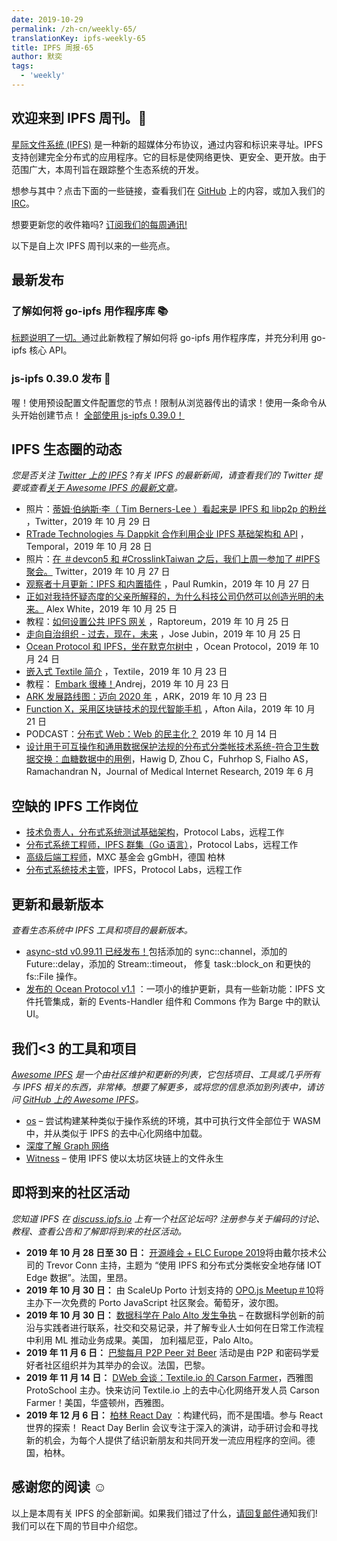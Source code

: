 ```yaml
---
date: 2019-10-29
permalink: /zh-cn/weekly-65/
translationKey: ipfs-weekly-65
title: IPFS 周报-65
author: 默奕
tags:
  - 'weekly'
---
```


## 欢迎来到 IPFS 周刊。👋

[星际文件系统 (IPFS)](https://ipfs.io/) 是一种新的超媒体分布协议，通过内容和标识来寻址。IPFS 支持创建完全分布式的应用程序。它的目标是使网络更快、更安全、更开放。由于范围广大，本周刊旨在跟踪整个生态系统的开发。

想参与其中？点击下面的一些链接，查看我们在 [GitHub](https://github.com/ipfs) 上的内容，或加入我们的 [IRC](https://riot.im/app/#/room/#ipfs:matrix.org)。

想要更新您的收件箱吗? [订阅我们的每周通讯!](http://eepurl.com/gL2Pi5)

以下是自上次 IPFS 周刊以来的一些亮点。

## 最新发布

### 了解如何将 go-ipfs 用作程序库 📚

[标题说明了一切。](https://blog.ipfs.io/073-go-ipfs-as-a-library/)通过此新教程了解如何将 go-ipfs 用作程序库，并充分利用 go-ipfs 核心 API。

### js-ipfs 0.39.0 发布 🎉

喔！使用预设配置文件配置您的节点！限制从浏览器传出的请求！使用一条命令从头开始创建节点！ [全部使用 js-ipfs 0.39.0！](https://blog.ipfs.io/071-js-ipfs-0-39/)

## IPFS 生态圈的动态

_您是否关注 [Twitter 上的 IPFS](https://twitter.com/IPFSbot) ?有关 IPFS 的最新新闻，请查看我们的 Twitter 提要或查看[关于 Awesome IPFS 的最新文章](https://awesome.ipfs.io/articles/)。_

- 照片：[蒂姆·伯纳斯·李（ Tim Berners-Lee ）看起来是 IPFS 和 libp2p 的粉丝](https://twitter.com/sgrasmann/status/1189194596544200708/photo/1) ，Twitter，2019 年 10 月 29 日
- [RTrade Technologies 与 Dappkit 合作利用企业 IPFS 基础架构和 API](https://medium.com/temporal-cloud/rtrade-technologies-partners-with-dappkit-utilizing-enterprise-ipfs-infrastructure-apis-7c9b67fdb589) ，Temporal，2019 年 10 月 28 日
- 照片：[在 ＃devcon5 和 #CrosslinkTaiwan 之后，我们上周一参加了 #IPFS 聚会。](https://twitter.com/pswu11/status/1188403475471831042) Twitter，2019 年 10 月 27 日
- [观察者十月更新：IPFS 和内置插件](https://medium.com/@rumkin/observer-october-update-ipfs-and-built-ins-6a821fe2a42d) ，Paul Rumkin，2019 年 10 月 27 日
- [正如对我持怀疑态度的父亲所解释的，为什么科技公司仍然可以创造光明的未来。](https://medium.com/datadriveninvestor/why-tech-can-still-create-a-bright-future-as-explained-to-my-skeptical-father-f3a6e6dc960) Alex White，2019 年 10 月 25 日
- 教程：[如何设置公共 IPFS 网关](https://raptoreum.com/blog/how-to-set-up-a-public-ipfs-gateway/) ，Raptoreum，2019 年 10 月 25 日
- [走向自治组织 - 过去，现在，未来](https://medium.com/a-mma/towards-autonomous-organizations-past-present-future-9b66612507e6) ，Jose Jubin，2019 年 10 月 25 日
- [Ocean Protocol 和 IPFS，坐在默克尔树中](https://blog.oceanprotocol.com/ocean-ipfs-integration-store-asset-files-43c623c356d7) ，Ocean Protocol，2019 年 10 月 24 日
- [嵌入式 Textile 简介](https://blog.textile.io/introducing-embeddable-textile/) ，Textile，2019 年 10 月 23 日
- 教程： [Embark 很棒！](https://medium.com/@andrej.rakic.97/embark-is-awesome-9eee74fdfb4f)Andrej，2019 年 10 月 23 日
- [ARK 发展路线图：迈向 2020 年](https://blog.ark.io/ark-development-roadmap-moving-towards-2020-36d5e78a1dfe) ，ARK，2019 年 10 月 23 日
- [Function X，采用区块链技术的现代智能手机](https://medium.com/@ailaafton2/function-x-a-modern-smartphone-with-blockchain-technology-c7194615f931) ，Afton Aila，2019 年 10 月 21 日
- PODCAST：[分布式 Web：Web 的民主化？](https://www.innoq.com/de/podcast/068-distributed-web/) 2019 年 10 月 14 日
- [设计用于可互操作和通用数据保护法规的分布式分类帐技术系统-符合卫生数据交换：血糖数据中的用例](https://www.jmir.org/2019/6/e13665/)，Hawig D, Zhou C，Fuhrhop S, Fialho AS，Ramachandran N，Journal of Medical Internet Research, 2019 年 6 月

## 空缺的 IPFS 工作岗位

- [技术负责人，分布式系统测试基础架构](https://jobs.lever.co/protocol/1ef5b878-573d-44fc-9fe6-c3745597c1fd)，Protocol Labs，远程工作
- [分布式系统工程师，IPFS 群集（Go 语言）](https://jobs.lever.co/protocol/29207ca7-76a4-470f-b94a-e24244f9adc1)，Protocol Labs，远程工作
- [高级后端工程师](https://www.golangprojects.com/golang-go-job-dcr-Senior-Backend-Engineer-Berlin-MXC-Foundation-gGmbH.html)，MXC 基金会 gGmbH，德国 柏林
- [分布式系统技术主管](https://jobs.lever.co/protocol/9283f9b0-de64-4e1f-a221-5d02b0202198)，IPFS，Protocol Labs，远程工作

## 更新和最新版本

_查看生态系统中 IPFS 工具和项目的最新版本。_

- [async-std v0.99.11 已经发布！](https://github.com/async-rs/async-std/releases/tag/v0.99.11)包括添加的 sync::channel，添加的 Future::delay，添加的 Stream::timeout， 修复 task::block_on 和更快的 fs::File 操作。
- [发布的 Ocean Protocol v1.1](https://blog.oceanprotocol.com/ocean-protocol-v1-1-released-2a8bedc0466d) ：一项小的维护更新，具有一些新功能：IPFS 文件托管集成，新的 Events-Handler 组件和 Commons 作为 Barge 中的默认 UI。

## 我们<3 的工具和项目

_[Awesome IPFS](https://awesome.ipfs.io/) 是一个由社区维护和更新的列表，它包括项目、工具或几乎所有与 IPFS 相关的东西，非常棒。想要了解更多，或将您的信息添加到列表中，请访问 [GitHub 上的 Awesome IPFS](https://github.com/ipfs/awesome-ipfs)。_

- [os](https://github.com/tomaka/os/) – 尝试构建某种类似于操作系统的环境，其中可执行文件全部位于 WASM 中，并从类似于 IPFS 的去中心化网络中加载。
- [深度了解 Graph 网络](https://thegraph.com/blog/the-graph-network-in-depth-part-1)
- [Witness](https://witnessdb.com/home) – 使用 IPFS 使以太坊区块链上的文件永生

## 即将到来的社区活动

_您知道 IPFS 在 [discuss.ipfs.io](https://discuss.ipfs.io/) 上有一个社区论坛吗? 注册参与关于编码的讨论、教程、查看公告和了解即将到来的社区活动。_

- **2019 年 10 月 28 日至 30 日：** [开源峰会 + ELC Europe 2019](https://osseu19.sched.com/event/TLD8)将由戴尔技术公司的 Trevor Conn 主持，主题为 “使用 IPFS 和分布式分类帐安全地存储 IOT Edge 数据”。法国，里昂。
- **2019 年 10 月 30 日：** 由 ScaleUp Porto 计划支持的 [OPO.js Meetup＃10](https://www.meetup.com/opo-js/events/265502030/)将主办下一次免费的 Porto JavaScript 社区聚会。葡萄牙，波尔图。
- **2019 年 10 月 30 日：** [数据科学在 Palo Alto 发生争执](https://events.attend.com/f/1383790393) – 在数据科学创新的前沿与实践者进行联系，社交和交易记录，并了解专业人士如何在日常工作流程中利用 ML 推动业务成果。美国， 加利福尼亚，Palo Alto。
- **2019 年 11 月 6 日：** [巴黎每月 P2P Peer 对 Beer](https://p2p.paris/en/event/monthly-2/) 活动是由 P2P 和密码学爱好者社区组织并为其举办的会议。法国，巴黎。
- **2019 年 11 月 14 日：** [DWeb 会谈：Textile.io 的 Carson Farmer](https://www.meetup.com/ProtoSchool-Seattle-Learn-to-Make-the-Decentralized-Web/events/263590720/)，西雅图 ProtoSchool 主办。快来访问 Textile.io 上的去中心化网络开发人员 Carson Farmer！美国，华盛顿州，西雅图。
- **2019 年 12 月 6 日：** [柏林 React Day](https://reactday.berlin/) ：构建代码，而不是围墙。参与 React 世界的探索！ React Day Berlin 会议专注于深入的演讲，动手研讨会和寻找新的机会，为每个人提供了结识新朋友和共同开发一流应用程序的空间。德国，柏林。

## 感谢您的阅读 ☺️

以上是本周有关 IPFS 的全部新闻。如果我们错过了什么，[请回复邮件](mailto:newsletter@ipfs.io)通知我们! 我们可以在下周的节目中介绍您。
